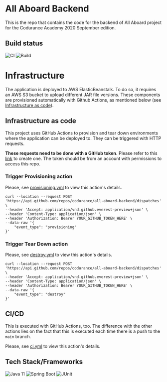 # All Aboard Backend
This is the repo that contains the code for the backend of All Aboard project for the Codurance Academy 2020 September edition.

## Build status
![CI](https://github.com/codurance/all-aboard-backend/workflows/All%20aboard%20API%20-%20CI/badge.svg?branch=main)
![Build](https://github.com/codurance/all-aboard-backend/workflows/All%20aboard%20API%20-%20CD/badge.svg)

# Infrastructure
The application is deployed to AWS ElasticBeanstalk. To do so, it requires an AWS S3 bucket to upload different JAR file versions. These components are provisioned automatically with Github Actions, as mentioned below (see [Infrastructure as code](#infrastructure-as-code)).

## Infrastructure as code
This project uses GitHub Actions to provision and tear down environments where the application can be deployed to.
They can be triggered with HTTP requests.
 
**These requests need to be done with a GitHub token.**  Please refer to this [link](https://docs.github.com/en/free-pro-team@latest/github/authenticating-to-github/creating-a-personal-access-token) to create one. The token should be from an account with permissions to access this repo.
 
### Trigger Provisioning action
Please, see [provisioning.yml](./.github/workflows/provisioning.yml) to view this action's details.
```shell script
curl --location --request POST 'https://api.github.com/repos/codurance/all-aboard-backend/dispatches' \
--header 'Accept: application/vnd.github.everest-preview+json' \
--header 'Content-Type: application/json' \
--header 'Authorization: Bearer YOUR_GITHUB_TOKEN_HERE' \
--data-raw '{
    "event_type": "provisioning"
}'
```

### Trigger Tear Down action
Please, see [destroy.yml](./.github/workflows/destroy.yml) to view this action's details.

```shell script
curl --location --request POST 'https://api.github.com/repos/codurance/all-aboard-backend/dispatches' \
--header 'Accept: application/vnd.github.everest-preview+json' \
--header 'Content-Type: application/json' \
--header 'Authorization: Bearer YOUR_GITHUB_TOKEN_HERE' \
--data-raw '{
    "event_type": "destroy"
}'
```

## CI/CD
This is executed with GitHub Actions, too. The difference with the other actions lies on the fact that this is executed each time there is a push to the `main` branch.

Please, see [ci.yml](./.github/workflows/ci.yml) to view this action's details.

## Tech Stack/Frameworks
![Java 11](https://img.shields.io/badge/Java-JDK11-blue) ![Spring Boot](https://img.shields.io/badge/Spring%20Boot-2.4.0-blue) ![JUnit](https://img.shields.io/badge/JUnit-5.7.0-blue)